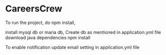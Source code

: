 # CareersCrew

To run the project, do npm install,

install mysql db or maria db,
Create db as mentioned in application.yml file
download java dependencies
npm install

To enable notification
update email setting in application.yml file
